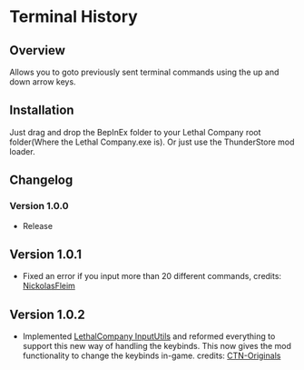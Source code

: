 # Terminal History

## Overview

Allows you to goto previously sent terminal commands using the up and down arrow keys.

## Installation

Just drag and drop the BepInEx folder to your Lethal Company root folder(Where the Lethal Company.exe is).
Or just use the ThunderStore mod loader.

## Changelog

### Version 1.0.0

- Release

## Version 1.0.1 

- Fixed an error if you input more than 20 different commands, credits: [NickolasFleim](https://github.com/NotAtomicBomb/TerminalHistory/pull/1)

## Version 1.0.2

- Implemented [LethalCompany InputUtils](https://thunderstore.io/c/lethal-company/p/Rune580/LethalCompany_InputUtils/) and reformed everything to support this new way of handling the keybinds. This now gives the mod functionality to change the keybinds in-game. credits: [CTN-Originals](https://github.com/8CTN8)

